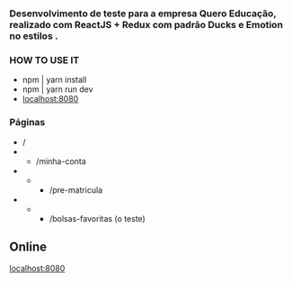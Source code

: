 ### Desenvolvimento de teste para a empresa Quero Educação, realizado com ReactJS + Redux com padrão Ducks e Emotion no estilos . ###

### HOW TO USE IT ###
* npm | yarn install
* npm | yarn run dev
* [localhost:8080](http://localhost:8080)

### Páginas
* /
* * /minha-conta
* * * /pre-matricula
* * * /bolsas-favoritas (o teste)

## Online
[localhost:8080](https://quero-educ-ft.rodrigogragnoli.now.sh/)

